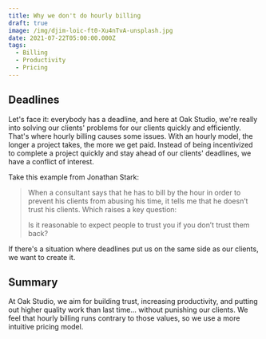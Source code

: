 ```yaml
---
title: Why we don't do hourly billing
draft: true
image: /img/djim-loic-ft0-Xu4nTvA-unsplash.jpg
date: 2021-07-22T05:00:00.000Z
tags:
  - Billing
  - Productivity
  - Pricing
---
```

## Deadlines
Let's face it: everybody has a deadline, and here at Oak Studio, we're really into solving our clients' problems for our clients quickly and efficiently. That's where hourly billing causes some issues. With an hourly model, the longer a project takes, the more we get paid. Instead of being incentivized to complete a project quickly and stay ahead of our clients' deadlines, we have a conflict of interest.

Take this example from Jonathan Stark:

> When a consultant says that he has to bill by the hour in order to prevent his clients from abusing his time, it tells me that he doesn’t trust his clients. Which raises a key question:
>
> Is it reasonable to expect people to trust you if you don’t trust them back?

If there's a situation where deadlines put us on the same side as our clients, we want to create it.

## Summary
At Oak Studio, we aim for building trust, increasing productivity, and putting out higher quality work than last time... without punishing our clients. We feel that hourly billing runs contrary to those values, so we use a more intuitive pricing model.